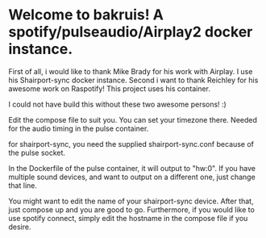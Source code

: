 # Welcome to bakruis! A spotify/pulseaudio/Airplay2 docker instance.

First of all, i would like to thank Mike Brady for his work with Airplay. I use his Shairport-sync docker instance.
Second i want to thank Reichley for his awesome work on Raspotify! This project uses his container.

I could not have build this without these two awesome persons! :)

Edit the compose file to suit you. You can set your timezone there. Needed for the audio timing in the pulse container.

for shairport-sync, you need the supplied shairport-sync.conf because of the pulse socket.

In the Dockerfile of the pulse container, it will output to "hw:0". If you have multiple sound devices, and want to output on a different one, just change that line.

You might want to edit the name of your shairport-sync device. After that, just compose up and you are good to go.
Furthermore, if you would like to use spotify connect, simply edit the hostname in the compose file if you desire.

